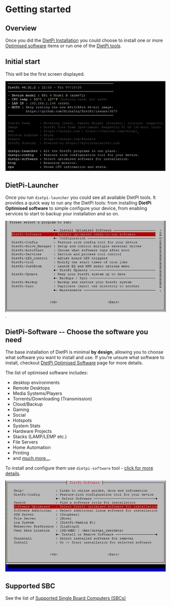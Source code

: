 # Getting started

## Overview

Once you did the [DietPi Installation](../user-guide_installation) you could choose to install one or more [Optimised software](../dietpi_optimised_software) items or run one of the [DietPi tools](../dietpi_tools).

## Initial start

This will be the first screen displayed.

![dietpi-login-screen](assets/images/dietpi-login-screen.jpg)

## DietPi-Launcher

Once you run `dietpi-launcher` you could see all available DietPi tools. It provides a quick way to run any the DietPi tools: from installing **DietPi Optimised software** to simple configure your device, from enabling services to start to backup your installation and so on.

![DietPi-Launcher screenshot](assets/images/dietpi-launcher.jpg).

## DietPi-Software -- Choose the software you need

The base installation of DietPi is minimal **by design**, allowing you to choose what software you want to install and use. If you’re unsure what software to install, checkout [DietPi Optimised Software](../dietpi_optimised_software) page for more details.  

The list of optimised software includes:

- desktop environments
- Remote Desktops
- Media Systems/Players
- Torrents/Downloading (Transmission)
- Cloud/Backup
- Gaming
- Social
- Hotspots
- System Stats
- Hardware Projects
- Stacks (LAMP/LEMP etc.)
- File Servers
- Home Automation
- Printing
- and [much more...](../dietpi_optimised_software).

To install and configure them use `dietpi-software` tool - [click for more details](../dietpi_tools/#dietpi-software).

![DietPi-Software screenshot](assets/images/dietpi-software.jpg)

## Supported SBC

See the list of [Supported Single Board Computers (SBCs)](../hardware-supported_sbc)

